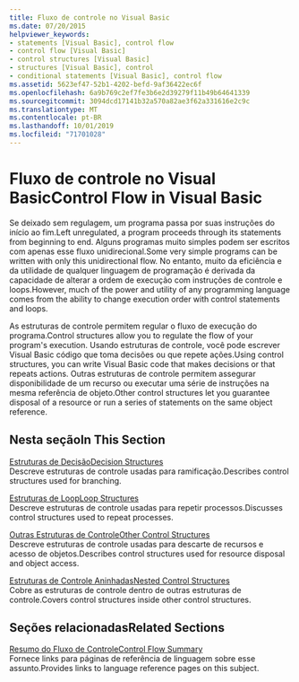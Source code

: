 ```yaml
---
title: Fluxo de controle no Visual Basic
ms.date: 07/20/2015
helpviewer_keywords:
- statements [Visual Basic], control flow
- control flow [Visual Basic]
- control structures [Visual Basic]
- structures [Visual Basic], control
- conditional statements [Visual Basic], control flow
ms.assetid: 5623ef47-52b1-4202-befd-9af36422ec6f
ms.openlocfilehash: 6a9b769c2ef7fe3b6e2d39279f11b49b64641339
ms.sourcegitcommit: 3094dcd17141b32a570a82ae3f62a331616e2c9c
ms.translationtype: MT
ms.contentlocale: pt-BR
ms.lasthandoff: 10/01/2019
ms.locfileid: "71701028"
---
```

# <a name="control-flow-in-visual-basic"></a><span data-ttu-id="b0630-102">Fluxo de controle no Visual Basic</span><span class="sxs-lookup"><span data-stu-id="b0630-102">Control Flow in Visual Basic</span></span>

<span data-ttu-id="b0630-103">Se deixado sem regulagem, um programa passa por suas instruções do início ao fim.</span><span class="sxs-lookup"><span data-stu-id="b0630-103">Left unregulated, a program proceeds through its statements from beginning to end.</span></span> <span data-ttu-id="b0630-104">Alguns programas muito simples podem ser escritos com apenas esse fluxo unidirecional.</span><span class="sxs-lookup"><span data-stu-id="b0630-104">Some very simple programs can be written with only this unidirectional flow.</span></span> <span data-ttu-id="b0630-105">No entanto, muito da eficiência e da utilidade de qualquer linguagem de programação é derivada da capacidade de alterar a ordem de execução com instruções de controle e loops.</span><span class="sxs-lookup"><span data-stu-id="b0630-105">However, much of the power and utility of any programming language comes from the ability to change execution order with control statements and loops.</span></span>

 <span data-ttu-id="b0630-106">As estruturas de controle permitem regular o fluxo de execução do programa.</span><span class="sxs-lookup"><span data-stu-id="b0630-106">Control structures allow you to regulate the flow of your program's execution.</span></span> <span data-ttu-id="b0630-107">Usando estruturas de controle, você pode escrever Visual Basic código que toma decisões ou que repete ações.</span><span class="sxs-lookup"><span data-stu-id="b0630-107">Using control structures, you can write Visual Basic code that makes decisions or that repeats actions.</span></span> <span data-ttu-id="b0630-108">Outras estruturas de controle permitem assegurar disponibilidade de um recurso ou executar uma série de instruções na mesma referência de objeto.</span><span class="sxs-lookup"><span data-stu-id="b0630-108">Other control structures let you guarantee disposal of a resource or run a series of statements on the same object reference.</span></span>
  
## <a name="in-this-section"></a><span data-ttu-id="b0630-109">Nesta seção</span><span class="sxs-lookup"><span data-stu-id="b0630-109">In This Section</span></span>

 [<span data-ttu-id="b0630-110">Estruturas de Decisão</span><span class="sxs-lookup"><span data-stu-id="b0630-110">Decision Structures</span></span>](decision-structures.md)  
 <span data-ttu-id="b0630-111">Descreve estruturas de controle usadas para ramificação.</span><span class="sxs-lookup"><span data-stu-id="b0630-111">Describes control structures used for branching.</span></span>

 [<span data-ttu-id="b0630-112">Estruturas de Loop</span><span class="sxs-lookup"><span data-stu-id="b0630-112">Loop Structures</span></span>](loop-structures.md)  
 <span data-ttu-id="b0630-113">Descreve estruturas de controle usadas para repetir processos.</span><span class="sxs-lookup"><span data-stu-id="b0630-113">Discusses control structures used to repeat processes.</span></span>

 [<span data-ttu-id="b0630-114">Outras Estruturas de Controle</span><span class="sxs-lookup"><span data-stu-id="b0630-114">Other Control Structures</span></span>](other-control-structures.md)  
 <span data-ttu-id="b0630-115">Descreve estruturas de controle usadas para descarte de recursos e acesso de objetos.</span><span class="sxs-lookup"><span data-stu-id="b0630-115">Describes control structures used for resource disposal and object access.</span></span>

 [<span data-ttu-id="b0630-116">Estruturas de Controle Aninhadas</span><span class="sxs-lookup"><span data-stu-id="b0630-116">Nested Control Structures</span></span>](nested-control-structures.md)  
 <span data-ttu-id="b0630-117">Cobre as estruturas de controle dentro de outras estruturas de controle.</span><span class="sxs-lookup"><span data-stu-id="b0630-117">Covers control structures inside other control structures.</span></span>

## <a name="related-sections"></a><span data-ttu-id="b0630-118">Seções relacionadas</span><span class="sxs-lookup"><span data-stu-id="b0630-118">Related Sections</span></span>

 [<span data-ttu-id="b0630-119">Resumo do Fluxo de Controle</span><span class="sxs-lookup"><span data-stu-id="b0630-119">Control Flow Summary</span></span>](../../../language-reference/keywords/control-flow-summary.md)  
 <span data-ttu-id="b0630-120">Fornece links para páginas de referência de linguagem sobre esse assunto.</span><span class="sxs-lookup"><span data-stu-id="b0630-120">Provides links to language reference pages on this subject.</span></span>

